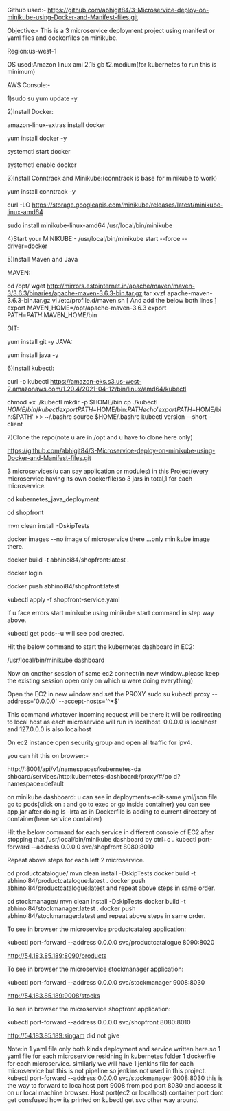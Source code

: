 
Github used:-
https://github.com/abhigit84/3-Microservice-deploy-on-minikube-using-Docker-and-Manifest-files.git

Objective:-
This is a 3 microservice deployment project using manifest or yaml files and dockerfiles on minikube.


Region:us-west-1

OS used:Amazon linux ami 2,15 gb
t2.medium(for kubernetes to run this is minimum)

AWS Console:-

1)sudo su
yum update -y

2)Install Docker:

amazon-linux-extras install docker

yum install docker -y

systemctl start docker

systemctl enable docker


3)Install Conntrack and Minikube:(conntrack is base for minikube to work)

yum install conntrack -y

curl -LO https://storage.googleapis.com/minikube/releases/latest/minikube-linux-amd64

sudo install minikube-linux-amd64 /usr/local/bin/minikube

4)Start your MINIKUBE:-
/usr/local/bin/minikube start --force --driver=docker

5)Install Maven and Java

MAVEN:

cd /opt/
wget http://mirrors.estointernet.in/apache/maven/maven-3/3.6.3/binaries/apache-maven-3.6.3-bin.tar.gz
tar xvzf apache-maven-3.6.3-bin.tar.gz
vi /etc/profile.d/maven.sh [ And add the below both lines ]
export MAVEN_HOME=/opt/apache-maven-3.6.3
export PATH=$PATH:$MAVEN_HOME/bin

GIT:

yum install git -y
JAVA:

yum install java -y

6)Install kubectl:

curl -o kubectl https://amazon-eks.s3.us-west-2.amazonaws.com/1.20.4/2021-04-12/bin/linux/amd64/kubectl

chmod +x ./kubectl
mkdir -p $HOME/bin
cp ./kubectl $HOME/bin/kubectl
export PATH=$HOME/bin:$PATH
echo 'export PATH=$HOME/bin:$PATH' >> ~/.bashrc
source $HOME/.bashrc
kubectl version --short –client

7)Clone the repo(note u are in /opt and u have to clone here only)

https://github.com/abhigit84/3-Microservice-deploy-on-minikube-using-Docker-and-Manifest-files.git

3 microservices(u can say application or modules) in this Project(every microservice having its own dockerfile)so 3 jars in total,1 for each microservice.

cd kubernetes_java_deployment

cd shopfront

mvn clean install -DskipTests

docker images --no image of microservice there ...only minikube image there.

docker build -t abhinoi84/shopfront:latest .

docker login

docker push abhinoi84/shopfront:latest

kubectl apply -f shopfront-service.yaml

if u face errors start minikube using minikube start command in step way above.

kubectl get pods--u will see pod created.

Hit the below command to start the kubernetes
dashboard in EC2:

/usr/local/bin/minikube dashboard

Now on onother session of same ec2 connect(in new window..please keep the existing session open only on which u were doing everything)

Open the EC2 in new window and set the PROXY
sudo su
kubectl proxy --address='0.0.0.0' --accept-hosts='^*$'

This command whatever incoming request will be there it will be redirecting to local host as each microservice will run in localhost.
0.0.0.0 is localhost and 127.0.0.0 is also localhost

On ec2 instance open security group and open all traffic for ipv4.

you can hit this on browser:-

http://<EC2-IP>:8001/api/v1/namespaces/kubernetes-da
shboard/services/http:kubernetes-dashboard:/proxy/#/po
d?namespace=default

on minikube dashboard:
u can see in deployments-edit-same yml/json file.
go to pods(click on : and go to exec or go inside container)
you can see app.jar after doing ls -lrta as in Dockerfile is adding to current directory of container(here service container)

Hit the below command for each service in
different console of EC2 after stopping that /usr/local/bin/minikube dashboard by ctrl+c .
kubectl port-forward --address 0.0.0.0 svc/shopfront 8080:8010

Repeat above steps for each left 2 microservice.

cd productcatalogue/
mvn clean install -DskipTests
docker build -t abhinoi84/productcatalogue:latest .
docker push abhinoi84/productcatalogue:latest
and repeat above steps in same order.

cd stockmanager/
mvn clean install -DskipTests
docker build -t abhinoi84/stockmanager:latest .
docker push abhinoi84/stockmanager:latest
and repeat above steps in same order.


To see in browser the microservice productcatalog application:

kubectl port-forward --address 0.0.0.0 svc/productcatalogue 8090:8020

http://54.183.85.189:8090/products


To see in browser the microservice stockmanager application:

kubectl port-forward --address 0.0.0.0 svc/stockmanager 9008:8030

http://54.183.85.189:9008/stocks

To see in browser the microservice shopfront application:

kubectl port-forward --address 0.0.0.0 svc/shopfront 8080:8010

http://54.183.85.189:singam did not give


Note:in 1 yaml file only both kinds deployment and service written here.so 1 yaml file for each microservice residning in kubernetes folder
1 dockerfile for each microservice.
similarly we will have 1 jenkins file for each microservice but this is not pipeline so jenkins not used in this project.
kubectl port-forward --address 0.0.0.0 svc/stockmanager 9008:8030 this is the way to forward to localhost port 9008 from pod port 8030 and access it on ur local machine browser.
Host port(ec2 or localhost):container port
dont get consfused how its printed on kubectl get svc other way around.
















